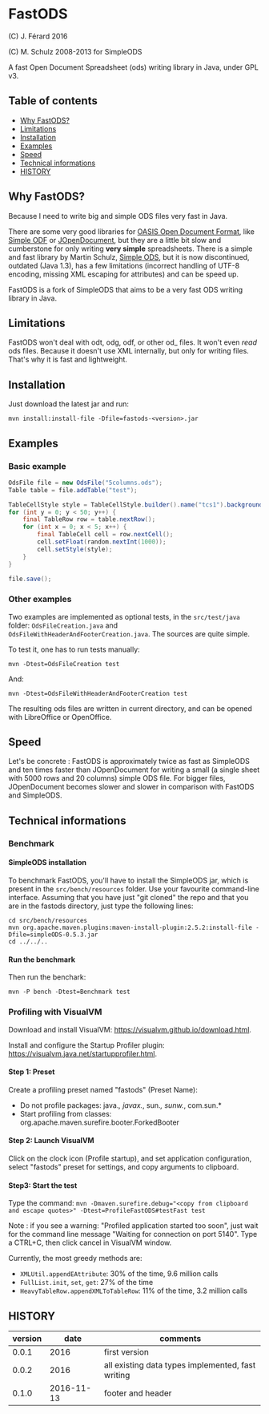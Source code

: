 # FastODS
(C) J. Férard 2016

(C) M. Schulz 2008-2013 for SimpleODS

A fast Open Document Spreadsheet (ods) writing library in Java, under GPL v3.

## Table of contents
* [Why FastODS?](#why-fastods)
* [Limitations](#limitations)
* [Installation](#installation)
* [Examples](#examples)
* [Speed](#speed)
* [Technical informations](#technical-informations)
* [HISTORY](#history)

## Why FastODS?
Because I need to write big and simple ODS files very fast in Java.

There are some very good libraries for [OASIS Open Document Format](https://www.oasis-open.org/standards#opendocumentv1.2), like [Simple ODF](http://incubator.apache.org/odftoolkit/simple/) or [JOpenDocument](www.jopendocument.org/), but they are a little bit slow and cumberstone for only writing **very simple** spreadsheets.
There is a simple and fast library by Martin Schulz, [Simple ODS](http://simpleods.sourceforge.net/), but it is now discontinued, outdated (Java 1.3), has a few limitations (incorrect handling of UTF-8 encoding, missing XML escaping for attributes) and can be speed up.

FastODS is a fork of SimpleODS that aims to be a very fast ODS writing library in Java.

## Limitations
FastODS won't deal with odt, odg, odf, or other od_ files.
It won't even *read* ods files. 
Because it doesn't use XML internally, but only for writing files. That's why it is fast and lightweight.

## Installation
Just download the latest jar and run:

```mvn install:install-file -Dfile=fastods-<version>.jar```

## Examples
### Basic example
```java
OdsFile file = new OdsFile("5columns.ods");
Table table = file.addTable("test");

TableCellStyle style = TableCellStyle.builder().name("tcs1").backgroundColor("#00FF00").build()
for (int y = 0; y < 50; y++) {
	final TableRow row = table.nextRow();
	for (int x = 0; x < 5; x++) {
		final TableCell cell = row.nextCell();
		cell.setFloat(random.nextInt(1000));
		cell.setStyle(style);
	}
}

file.save();
```

### Other examples
Two examples are implemented as optional tests, in the ```src/test/java``` folder: ```OdsFileCreation.java``` and ```OdsFileWithHeaderAndFooterCreation.java```. The sources are quite simple.

To test it, one has to run tests manually:
```
mvn -Dtest=OdsFileCreation test
```

And:
```
mvn -Dtest=OdsFileWithHeaderAndFooterCreation test
```

The resulting ods files are written in current directory, and can be opened with LibreOffice or OpenOffice.

## Speed
Let's be concrete : FastODS is approximately twice as fast as SimpleODS and ten times faster than JOpenDocument for writing a small (a single sheet with 5000 rows and 20 columns) simple ODS file. For bigger files, JOpenDocument becomes slower and slower in comparison with FastODS and SimpleODS.

## Technical informations
### Benchmark
#### SimpleODS installation
To benchmark FastODS, you'll have to install the SimpleODS jar, which is present in the ```src/bench/resources``` folder. Use your favourite command-line interface. Assuming that you have just "git cloned" the repo and that you are in the fastods directory, just type the following lines:
```
cd src/bench/resources
mvn org.apache.maven.plugins:maven-install-plugin:2.5.2:install-file -Dfile=simpleODS-0.5.3.jar
cd ../../..
```
#### Run the benchmark
Then run the benchark:
```
mvn -P bench -Dtest=Benchmark test
```

### Profiling with VisualVM
Download and install VisualVM: https://visualvm.github.io/download.html.

Install and configure the Startup Profiler plugin: https://visualvm.java.net/startupprofiler.html.

#### Step 1: Preset
Create a profiling preset named "fastods" (Preset Name):
* Do not profile packages: java.*, javax.*, sun.*, sunw.*, com.sun.*
* Start profiling from classes: org.apache.maven.surefire.booter.ForkedBooter

#### Step 2: Launch VisualVM
Click on the clock icon (Profile startup), and set application configuration, select "fastods" preset for settings, and copy arguments to clipboard.

#### Step3: Start the test
Type the command:
```mvn -Dmaven.surefire.debug="<copy from clipboard and escape quotes>" -Dtest=ProfileFastODS#testFast test```

Note : if you see a warning: "Profiled application started too soon", just wait for the command line message "Waiting for connection on port 5140". Type a CTRL+C, then click cancel in VisualVM window. 

Currently, the most greedy methods are:
* ```XMLUtil.appendEAttribute```: 30% of the time, 9.6 million calls
* ```FullList.init```, ```set```, ```get```: 27% of the time
* ```HeavyTableRow.appendXMLToTableRow```: 11% of the time, 3.2 million calls

## HISTORY

| version | date | comments |
| --- | --- | --- |
| 0.0.1 | 2016 | first version |
| 0.0.2 | 2016 | all existing data types implemented, fast writing |
| 0.1.0 | 2016-11-13 | footer and header |